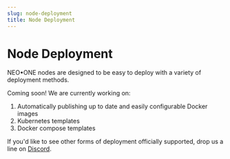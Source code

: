 ```yaml
---
slug: node-deployment
title: Node Deployment
---
```

# Node Deployment

NEO•ONE nodes are designed to be easy to deploy with a variety of deployment methods.

Coming soon! We are currently working on:

  1. Automatically publishing up to date and easily configurable Docker images
  2. Kubernetes templates
  3. Docker compose templates

If you'd like to see other forms of deployment officially supported, drop us a line on [Discord](https://discord.gg/S86PqDE).
